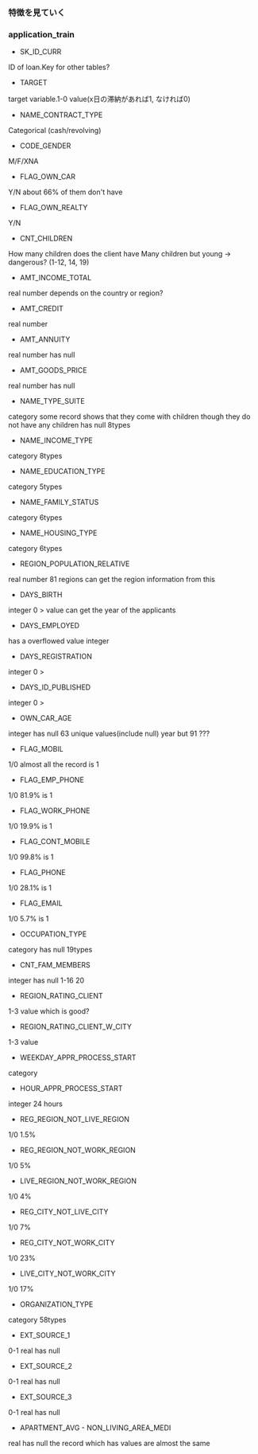 ### 特徴を見ていく

### application_train

* SK_ID_CURR

ID of loan.Key for other tables?

* TARGET

target variable.1-0 value(x日の滞納があれば1, なければ0)

* NAME_CONTRACT_TYPE

Categorical (cash/revolving)

* CODE_GENDER

M/F/XNA

* FLAG_OWN_CAR

Y/N
about 66% of them don't have

* FLAG_OWN_REALTY

Y/N
* CNT_CHILDREN

How many children does the client have
Many children but young -> dangerous?
(1-12, 14, 19)

* AMT_INCOME_TOTAL

real number
depends on the country or region?

* AMT_CREDIT

real number

* AMT_ANNUITY

real number
has null

* AMT_GOODS_PRICE

real number
has null

* NAME_TYPE_SUITE

category
some record shows that they come with children though they do not have any children
has null
8types

* NAME_INCOME_TYPE

category
8types

* NAME_EDUCATION_TYPE

category
5types

* NAME_FAMILY_STATUS

category
6types

* NAME_HOUSING_TYPE

category
6types

* REGION_POPULATION_RELATIVE

real number
81 regions
can get the region information from this

* DAYS_BIRTH

integer
0 > value
can get the year of the applicants

* DAYS_EMPLOYED

has a overflowed value
integer

* DAYS_REGISTRATION

integer
0 >

* DAYS_ID_PUBLISHED

integer
0 >

* OWN_CAR_AGE

integer
has null
63 unique values(include null)
year but 91 ???

* FLAG_MOBIL

1/0
almost all the record is 1

* FLAG_EMP_PHONE

1/0
81.9% is 1

* FLAG_WORK_PHONE

1/0
19.9% is 1

* FLAG_CONT_MOBILE

1/0
99.8% is 1

* FLAG_PHONE

1/0
28.1% is 1

* FLAG_EMAIL

1/0
5.7% is 1

* OCCUPATION_TYPE

category
has null
19types

* CNT_FAM_MEMBERS

integer
has null
1-16 20

* REGION_RATING_CLIENT

1-3 value
which is good?

* REGION_RATING_CLIENT_W_CITY

1-3 value

* WEEKDAY_APPR_PROCESS_START

category

* HOUR_APPR_PROCESS_START

integer
24 hours

* REG_REGION_NOT_LIVE_REGION

1/0
1.5%

* REG_REGION_NOT_WORK_REGION

1/0
5%

* LIVE_REGION_NOT_WORK_REGION

1/0
4%

* REG_CITY_NOT_LIVE_CITY

1/0
7%

* REG_CITY_NOT_WORK_CITY

1/0
23%

* LIVE_CITY_NOT_WORK_CITY

1/0
17%

* ORGANIZATION_TYPE

category
58types

* EXT_SOURCE_1

0-1 real
has null

* EXT_SOURCE_2

0-1 real
has null

* EXT_SOURCE_3

0-1 real
has null

* APARTMENT_AVG - NON_LIVING_AREA_MEDI

real
has null
the record which has values are almost the same 
